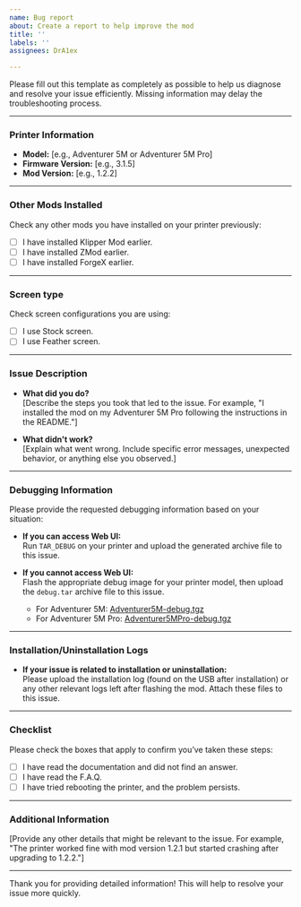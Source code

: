 ```yaml
---
name: Bug report
about: Create a report to help improve the mod
title: ''
labels: ''
assignees: DrA1ex

---
```


Please fill out this template as completely as possible to help us diagnose and resolve your issue efficiently. Missing information may delay the troubleshooting process.

---

### Printer Information
- **Model:** [e.g., Adventurer 5M or Adventurer 5M Pro]
- **Firmware Version:** [e.g., 3.1.5]
- **Mod Version:** [e.g., 1.2.2]

---

### Other Mods Installed
Check any other mods you have installed on your printer previously:  
- [ ] I have installed Klipper Mod earlier.  
- [ ] I have installed ZMod earlier.  
- [ ] I have installed ForgeX earlier.

---

### Screen type
Check screen configurations you are using:    
- [ ] I use Stock screen.  
- [ ] I use Feather screen.

---

### Issue Description
- **What did you do?**  
  [Describe the steps you took that led to the issue. For example, "I installed the mod on my Adventurer 5M Pro following the instructions in the README."]

- **What didn't work?**  
  [Explain what went wrong. Include specific error messages, unexpected behavior, or anything else you observed.]

---

### Debugging Information
Please provide the requested debugging information based on your situation:

- **If you can access Web UI:**  
  Run `TAR_DEBUG` on your printer and upload the generated archive file to this issue.

- **If you cannot access Web UI:**  
  Flash the appropriate debug image for your printer model, then upload the `debug.tar` archive file to this issue.  
  - For Adventurer 5M: [Adventurer5M-debug.tgz](https://github.com/DrA1ex/ff5m/releases/download/1.2.0/Adventurer5M-debug.tgz)  
  - For Adventurer 5M Pro: [Adventurer5MPro-debug.tgz](https://github.com/DrA1ex/ff5m/releases/download/1.2.0/Adventurer5MPro-debug.tgz)

---

### Installation/Uninstallation Logs
- **If your issue is related to installation or uninstallation:**  
  Please upload the installation log (found on the USB after installation) or any other relevant logs left after flashing the mod. Attach these files to this issue.

---

### Checklist
Please check the boxes that apply to confirm you’ve taken these steps:  
- [ ] I have read the documentation and did not find an answer.  
- [ ] I have read the F.A.Q.  
- [ ] I have tried rebooting the printer, and the problem persists.

---

### Additional Information
[Provide any other details that might be relevant to the issue. For example, "The printer worked fine with mod version 1.2.1 but started crashing after upgrading to 1.2.2."]

---

Thank you for providing detailed information! This will help to resolve your issue more quickly.
